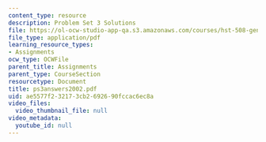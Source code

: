 ```yaml
---
content_type: resource
description: Problem Set 3 Solutions
file: https://ol-ocw-studio-app-qa.s3.amazonaws.com/courses/hst-508-genomics-and-computational-biology-fall-2002/ae5577f232173cb2692690fccac6ec8a_ps3answers2002.pdf
file_type: application/pdf
learning_resource_types:
- Assignments
ocw_type: OCWFile
parent_title: Assignments
parent_type: CourseSection
resourcetype: Document
title: ps3answers2002.pdf
uid: ae5577f2-3217-3cb2-6926-90fccac6ec8a
video_files:
  video_thumbnail_file: null
video_metadata:
  youtube_id: null
---
```

